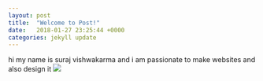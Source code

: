 ```yaml
---
layout: post
title:  "Welcome to Post!"
date:   2018-01-27 23:25:44 +0000
categories: jekyll update
---
```

hi my name is suraj vishwakarma and i am passionate to make websites and also design it
<img src="https://wallpapercave.com/wp/LpX7pXA.jpg">

